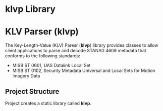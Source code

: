 klvp Library
=========

# KLV Parser (klvp)

The Key-Length-Value (KLV) Paresr (**klvp**) library provides classes to allow client applications to parse and decode
STANAG 4609 metadata that conforms to the following standards: 

- MISB ST 0601, UAS Datalink Local Set 
- MISB ST 0102, Security Metadata Universal and Local Sets for Motion Imagery Data

## Project Structure

Project creates a static library called **klvp**. 


